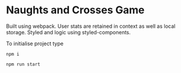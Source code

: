 # Naughts and Crosses Game

Built using webpack. User stats are retained in context as well as local storage. Styled and logic using styled-components.

To initialise project type

```
npm i
```

```
npm run start
```
